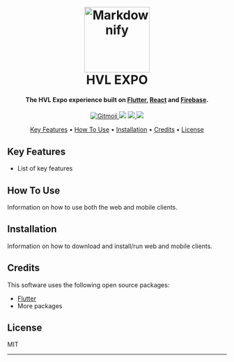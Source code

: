 <h1 align="center">
  <br>
  <a href="http://www.hvl.no"><img src="http://drive.google.com/uc?export=view&id=1arruHIXA2AeDNhefnsU61Mk_dQiiq7NB" alt="Markdownify" width="150"></a>
  <br>
  HVL EXPO
  <br>
</h1>

<h4 align="center">The HVL Expo experience built on <a href="https://flutter.io" target="_blank">Flutter</a>, <a href="https://reactjs.org/" target="_blank">React</a> and <a href="https://firebase.google.com/" target="_blank">Firebase</a>.</h4>

<p align="center">
  <a href="https://travis-ci.org/sondregj/hvl-expo/">
    <img src="https://travis-ci.org/sondregj/hvl-expo.svg?branch=master"
         alt="Gitmoji">
  </a>
  <a href="https://opensource.org/licenses/MIT"><img src="https://img.shields.io/github/license/Naereen/StrapDown.js.svg"></a>
  <a href="https://github.com/sondregj/hvl-expo/graphs/contributors">
      <img src="https://img.shields.io/github/contributors/Naereen/StrapDown.js.svg">
  </a>
  <a href="https://www.hvl.no">
    <img src="https://img.shields.io/badge/hvl-dat109-blue.svg">
  </a>
</p>

<p align="center">
  <a href="#key-features">Key Features</a> •
  <a href="#how-to-use">How To Use</a> •
  <a href="#installation">Installation</a> •
  <a href="#credits">Credits</a> •
  <a href="#license">License</a>
</p>

## Key Features

* List of key features

## How To Use

Information on how to use both the web and mobile clients.

## Installation

Information on how to download and install/run web and mobile clients.

## Credits

This software uses the following open source packages:

- [Flutter](https://flutter.io)
- More packages

## License

MIT

---
